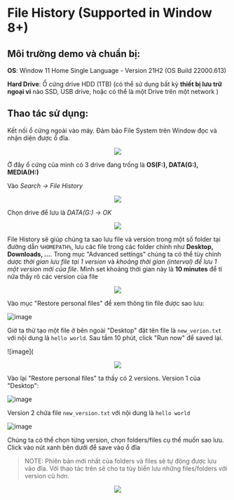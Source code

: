 # File History (Supported in Window 8+)

## Môi trường demo và chuẩn bị:

**OS**: Window 11 Home Single Language - Version 21H2 (OS Build 22000.613)

**Hard Drive**: Ổ cứng drive HDD (1TB) (có thể sử dụng bất kỳ **thiết bị lưu trữ ngoại vi** nào SSD, USB drive, hoặc có thể là một Drive trên một network )

## Thao tác sử dụng: 

Kết nối ổ cứng ngoài vào máy. Đảm bảo File System trên Window đọc và nhận diện được ổ đĩa.

<p align="center"> <img src="https://user-images.githubusercontent.com/48288606/164041273-f0316228-f943-4d50-b5d3-0cafc6cc12ca.png" > </p>

Ở đây ổ cứng của mình có 3 drive đang trống là **OS(F:), DATA(G:), MEDIA(H:)**

Vào _Search -> File History_

<p align="center"> <img src="https://user-images.githubusercontent.com/48288606/164043460-11bcfad9-ecc5-4cfe-8b55-6c61d93fd18e.png" > </p>

Chọn drive để lưu là _DATA(G:) -> OK_

<p align="center"> <img src="https://user-images.githubusercontent.com/48288606/164044092-da202630-1920-48ee-a867-c382297385ae.png" > </p>

File History sẽ giúp chúng ta sao lưu file và version trong một số folder tại đường dẫn `%HOMEPATH%`, lưu các file trong các folder chính như **Desktop, Downloads, ...**. Trong mục "Advanced settings" chúng ta có thể tùy chỉnh dược _thời gian lưu file tại 1 version_ và _khoảng thời gian (interval) để lưu 1 một version mới của file_. Mình set khoảng thời gian này là **10 minutes** để tí nữa thấy rõ các version của file

<p align="center"> <img src="https://user-images.githubusercontent.com/48288606/164046387-2d6f2cb1-fde8-48aa-bfa7-a0dd53b4a827.png" > </p>

Vào mục "Restore personal files" để xem thông tin file được sao lưu:

![image](https://user-images.githubusercontent.com/48288606/164047838-7ab67ab9-aa43-494f-b0a6-d3a6a87d2a6e.png)

Giờ ta thử tạo một file ở bên ngoài "Desktop" đặt tên file là `new_verion.txt` với nội dung là `hello world`. Sau tầm 10 phút, click "Run now" để saved lại.

![image](
<p align="center"> <img src="https://user-images.githubusercontent.com/48288606/164051639-855b008a-e853-46bf-b132-fb6a9e6eb266.png" > </p>

Vào lại "Restore personal files" ta thấy có 2 versions. Version 1 của "Desktop":

![image](https://user-images.githubusercontent.com/48288606/164052412-13e0fc38-38a4-406c-af74-37a20573cae8.png)

Version 2 chứa file `new_version.txt` với nội dung là `hello world`

![image](https://user-images.githubusercontent.com/48288606/164052698-fde1b9ab-b786-4de1-af44-f8fe5002e93f.png)

Chúng ta có thể chọn từng version, chọn folders/files cụ thể muốn sao lưu. Click vào nút xanh bên dưới để save vào ổ đĩa 

> NOTE: Phiên bản mới nhất của folders và files sẽ tự động được lưu vào đĩa. Với thao tác trên sẽ cho ta tùy biến lưu những files/folders với version cũ hơn.

<p align="center"> <img src="https://user-images.githubusercontent.com/48288606/164053775-b1ddcde6-93dd-4fe6-8de3-4618f9913fda.png" > </p>

